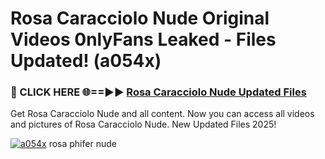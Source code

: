 # Rosa Caracciolo Nude Original Videos 0nlyFans Leaked - Files Updated! (a054x)

<h3>🔴 CLICK HERE 🌐==►► <a href="https://tinyurl.com/4mcuefdz" rel="nofollow">Rosa Caracciolo Nude Updated Files</a></h3>

Get Rosa Caracciolo Nude and all content. Now you can access all videos and pictures of Rosa Caracciolo Nude. New Updated Files 2025!

[![a054x](https://i.imgur.com/StAQSOY.gif)](https://tinyurl.com/4mcuefdz)
rosa phifer nude
